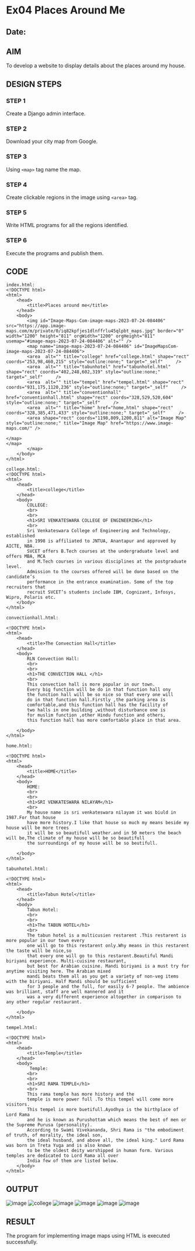 # Ex04 Places Around Me
## Date: 

## AIM
To develop a website to display details about the places around my house.

## DESIGN STEPS

### STEP 1
Create a Django admin interface.

### STEP 2
Download your city map from Google.

### STEP 3
Using ```<map>``` tag name the map.

### STEP 4
Create clickable regions in the image using ```<area>``` tag.

### STEP 5
Write HTML programs for all the regions identified.

### STEP 6
Execute the programs and publish them.

## CODE
```
index.html:
<!DOCTYPE html>
<html>
    <head>
        <title>Places around me</title>
    </head> 
    <body>
        <img id="Image-Maps-Com-image-maps-2023-07-24-084406" src="https://app.image-maps.com/m/private/0/iq82kpfjes1dlnffrlu45qlpbt_maps.jpg" border="0" width="1200" height="811" orgWidth="1200" orgHeight="811" usemap="#image-maps-2023-07-24-084406" alt="" />
        <map name="image-maps-2023-07-24-084406" id="ImageMapsCom-image-maps-2023-07-24-084406">
        <area  alt="" title="college" href="college.html" shape="rect" coords="253,98,460,215" style="outline:none;" target="_self"     />
        <area  alt="" title="tabunhotel" href="tabunhotel.html" shape="rect" coords="402,248,602,319" style="outline:none;" target="_self"     />
        <area  alt="" title="tempel" href="tempel.html" shape="rect" coords="931,175,1120,236" style="outline:none;" target="_self"     />
        <area  alt="" title="conventionhall" href="conventionhall.html" shape="rect" coords="328,529,520,604" style="outline:none;" target="_self"     />
        <area  alt="" title="home" href="home,html" shape="rect" coords="328,385,471,433" style="outline:none;" target="_self"     />
        <area shape="rect" coords="1198,809,1200,811" alt="Image Map" style="outline:none;" title="Image Map" href="https://www.image-maps.com/" />

</map>
</map>
        </map>
    </body>
</html>

college.html:
<!DOCTYPE html>
<html>
    <head>
        <title>college</title> 
    </head>  
    <body>
        COLLEGE:
        <br>
        <br>
        <h1>SRI VENKATESWARA COLLEGE OF ENGINEERING</h1>
        <br>
        Sri Venkateswara College of Engineering and Technology, established
        in 1998 is affiliated to JNTUA, Anantapur and approved by AICTE, NBA.
        SVCET offers B.Tech courses at the undergraduate level and offers MBA, MCA
        and M.Tech courses in various disciplines at the postgraduate level.
        Admission to the courses offered will be done based on the candidate’s
        performance in the entrance examination. Some of the top recruiters that
        recruit SVCET’s students include IBM, Cognizant, Infosys, Wipro, Polaris etc. 
    </body>  
</html> 

convectionhall.html:

<!DOCTYPE html>
<html>
    <head>
        <title>The Convection Hall</title> 
    </head>  
    <body>
        RLN Convection Hall:
        <br>
        <br>
        <h1>THE CONVECTION HALL </h1>
        <br>
        This convection hall is more popular in our town.
        Every big function will be do in that function hall ony
        the function hall will be so nice so that every one will
        do in that function hall.Firstly ,the parking area is
        comfortable,and this function hall has the facility of
        two halls in one building ,without disturbance one is
        for muslim function ,other Hindu function and others,
        this function hall has more comfortable place in that area.

    </body>  
</html>

home.html:

<!DOCTYPE html>
<html>
    <head>
        <title>HOME</title> 
    </head>  
    <body>
        HOME:
        <br>
        <br>
        <h1>SRI VENKATESWARA NILAYAM</h1>
        <br>
        My house name is sri venkateswara nilayam it was biuld in 1987.For that house 
        have more history.I like that house so much my means beside my house will be more trees
        it will be so beautifull weather.and in 50 meters the beach will be,The climate of my house will be so beautifull
        the surroundings of my house will be so beutifull.
         
    </body>  
</html>       

tabunhotel.html:

<!DOCTYPE html>
<html>
    <head>
        <title>Tabun Hotel</title> 
    </head>  
    <body>
        Tabun Hotel:
        <br>
        <br>
        <h1>The TABUN HOTEL</h1>
        <br>
        The tabun hotel is a multicusien restarent .This restarent is more popular in our town every
        one will go to this restarent only.Why means in this restarent the taste will be nice,so 
        that every one will go to this restarent.Beautiful Mandi biriyani experience. Multi-cuisine restaurant,
        but best for Arabian cuisine. Mandi biriyani is a must try for anytime visiting here. The Arabian mixed
        mandi beats them all as you get a variety of non-veg items with the biriyani. Half Mandi should be sufficient
        for 3 people and the full, for easily 6-7 people. The ambience was brilliant, staff are well mannered and it
        was a very different experience altogether in comparison to any other regular restaurant. 
    
    </body>  
</html>     

tempel.html:

<!DOCTYPE html>
<html>
    <head>
        <title>Temple</title> 
    </head>  
    <body>
         Temple:
        <br>
        <br>
        <h1>SRI RAMA TEMPLE</h1>
        <br>
        This rama temple has more history and the 
        temple is more power full .To this tempel will come more visitors.
        This tempel is more buetifull.Ayodhya is the birthplace of Lord Rama
        and he is known as Purushottam which means the best of men or the Supreme Purusa (personality).
        According to Swami Vivekananda, Shri Rama is "the embodiment of truth, of morality, the ideal son,
        the ideal husband, and above all, the ideal king." Lord Rama was born in Treta Yuga and is also known
        to be the oldest deity worshipped in human form. Various temples are dedicated to Lord Rama all over
        India few of them are listed below.
    </body>  
</html>     
```




## OUTPUT

![image](https://github.com/user-attachments/assets/84564ce2-354a-4c61-864d-30853edf3a7b)
![college](https://github.com/user-attachments/assets/0ad71781-0a09-49d0-a9c0-c5a2b36ebb9e)
![image](https://github.com/user-attachments/assets/728fd20d-7b44-4123-a294-5b9e648627f7)
![image](https://github.com/user-attachments/assets/64373908-237a-4a3a-aba5-d20d3b5bad30)
![image](https://github.com/user-attachments/assets/f22e5ada-6250-4d34-998e-bff7bf73f55e)
![image](https://github.com/user-attachments/assets/e57ea8e4-ceda-4103-951c-ad8a71a43393)



## RESULT
The program for implementing image maps using HTML is executed successfully.

